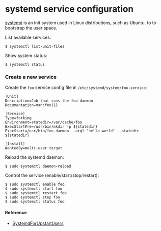 # systemd service configuration

[systemd](https://github.com/systemd/systemd) is an init system used in Linux distributions, such as Ubuntu, to to bootstrap the user space.

List available services:

```console
$ systemctl list-unit-files
```

Show system status:

```console
$ systemctl status
```

### Create a new service

Create the `foo` service config file in `/etc/systemd/system/foo.service`:

```
[Unit]
Description=Job that runs the foo daemon
Documentation=man:foo(1)

[Service]
Type=forking
Environment=statedir=/var/cache/foo
ExecStartPre=/usr/bin/mkdir -p ${statedir}
ExecStart=/usr/bin/foo-daemon --arg1 "hello world" --statedir ${statedir}

[Install]
WantedBy=multi-user.target
```

Reload the systemd daemon:

```console
$ sudo systemctl daemon-reload
```

Control the service (enable/start/stop/restart):

```console
$ sudo systemctl enable foo
$ sudo systemctl start foo
$ sudo systemctl restart foo
$ sudo systemctl stop foo
$ sudo systemctl status foo
```

#### Reference

- [SystemdForUpstartUsers](https://wiki.ubuntu.com/SystemdForUpstartUsers)
